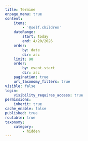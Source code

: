 ```yaml
---
title: Termine
onpage_menu: true
content:
    items:
        - '@self.children'
    dateRange:
        start: today
        end: 4/20/2026
    order:
        by: date
        dir: asc
    limit: 90
    order:
        by: event.start
        dir: asc
    pagination: true
    url_taxonomy_filters: true
visible: false
login:
    visibility_requires_access: true
permissions:
    inherit: true
cache_enable: false
published: true
routable: true
taxonomy:
    category:
        - hidden
---
```


